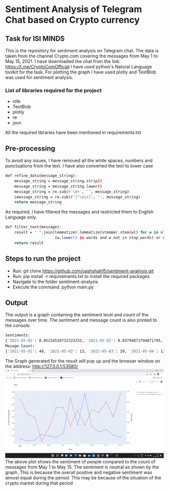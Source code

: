 # Sentiment Analysis of Telegram Chat based on Crypto currency 
## Task for ISI MINDS 



This is the repository for sentiment analysis on Telegram chat. The data is taken from the channel Crypto.com covering the messages from May 1 to May 15, 2021.
I have downloaded the chat from the link: https://t.me/CryptoComOfficial
I have used python's Natural Language toolkit for the task. For plotting the graph I have used plotly and TextBlob was used for sentiment analysis.

### List of libraries required for the project

- nltk
- TextBlob 
- plotly
- re
- json


All the required libraries have been mentioned in requirements.txt

## Pre-processing
To avoid any issues, I have removed all the white spaces, numbers and punctuations from the text. I have also converted the text to lower case
```sh
def refine_data(message_string):
    message_string = message_string.strip()
    message_string = message_string.lower()
    message_string = re.sub(r'\d+', '', message_string)
    imessage_string = re.sub(r'[^\w\s]', '', message_string)
    return message_string
```
As required, I have filtered the messages and restricted them to English Language only.
```sh
def filter_text(message):
    result = " ".join(lemmatizer.lemmatize(stemmer.stem(w)) for w in nltk.wordpunct_tokenize(message) if
                      (w.lower() in words and w not in stop_words) or not w.isalpha())
    return result
```
## Steps to run the project
- Run: git clone https://github.com/yashshah15/sentiment-analysis.git
- Run: pip install -r requirements.txt to install the required packages
- Navigate to the folder sentiment-analysis
- Execute the command: python main.py

## Output
The output is a graph containing the sentiment level and count of the messages over time. The sentiment and message count is also printed to the console.
```sh
Sentiments:
{'2021-05-01': 0.05224510732323232, '2021-05-02': 0.03794871794871795, '2021-05-03': 0.03477011494252873, '2021-05-04': 0.011529401154401153, '2021-05-05': 0.024464172979797978, '2021-05-06': 0.04442239858906526, '2021-05-07': 0.04437412442881193, '2021-05-08': 0.026759159530048877, '2021-05-09': 0.04190592710209498, '2021-05-10': 0.02699087848196435, '2021-05-11': 0.04196743684695492, '2021-05-12': 0.039460712243731114, '2021-05-13': 0.04981399492763129, '2021-05-14': 0.03495374990071091, '2021-05-15': 0.05786441642772812}  
Mesage Count:
{'2021-05-01': 48, '2021-05-02': 13, '2021-05-03': 29, '2021-05-04': 120, '2021-05-05': 96, '2021-05-06': 72, '2021-05-07': 135, '2021-05-08': 709, '2021-05-09': 274, '2021-05-10': 773, '2021-05-11': 249, '2021-05-12': 159, '2021-05-13': 198, '2021-05-14': 109, '2021-05-15': 77}
```
The Graph generated for the result will pop up and the browser window on the address: http://127.0.0.1:53580/
![Output plot](output.png?raw=true "Sentiment and Message count comparison")
The above plot shows the sentiment of people compared to the count of messages from May 1 to May 15. The sentiment is neutral as shown by the graph. This is because the overall positive and negative sentiment was almost equal during the period. This may be because of the situation of the crypto market during that period